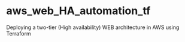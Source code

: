 # aws_web_HA_automation_tf
Deploying a two-tier  (High availability) WEB architecture in AWS using Terraform 
